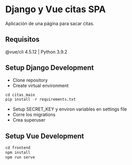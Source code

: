 # Django y Vue citas SPA

Aplicación de una página para sacar citas.

## Requisitos

@vue/cli 4.5.12 | Python 3.9.2

## Setup Django Development

- Clone repository
- Create virtual environment

```python
cd citas_main
pip install -r requirements.txt
```
- Setup SECRET_KEY y environ variables en settings file
- Corre los migrations
- Crea superuser

## Setup Vue Development

```javascript
cd frontend
npm install
npm run serve
```